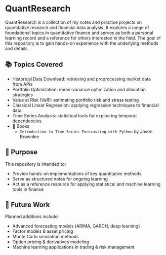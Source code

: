 # QuantResearch
QuantResearch is a collection of my notes and practice projects on quantitative research and financial data analysis. It explores a range of foundational topics in quantitative finance and serves as both a personal learning record and a reference for others interested in the field. The goal of this repository is to gain hands-on experience with the underlying methods and details.

## 📚 Topics Covered
- Historical Data Download: retrieving and preprocessing market data from APIs
- Portfolio Optimization: mean-variance optimization and allocation strategies
- Value at Risk (VaR): estimating portfolio risk and stress testing
- Classical Linear Regression: applying regression techniques to financial data
- Time Series Analysis: statistical tools for explosring temporal dependencies
- 📘 Books
  - `Introduction to Time Series Forecasting with Python` by Jason Brownlee

## 🎯 Purpose
This repository is intended to:
- Provide hands-on implementations of key quantitative methods
- Serve as structured notes for ongoing learning
- Act as a reference resource for applying statistical and machine learning tools in finance

## 🔮 Future Work
Planned additions include:
- Advanced forecasting models (ARIMA, GARCH, deep learning)
- Factor models & asset pricing
- Monte Carlo simulation methods
- Option pricing & derivatives modeling
- Machine learning applications in trading & risk management
